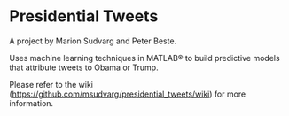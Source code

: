 # Presidential Tweets

A project by Marion Sudvarg and Peter Beste.

Uses machine learning techniques in MATLAB® to build predictive models that attribute tweets to Obama or Trump.

Please refer to the wiki (https://github.com/msudvarg/presidential_tweets/wiki) for more information.
